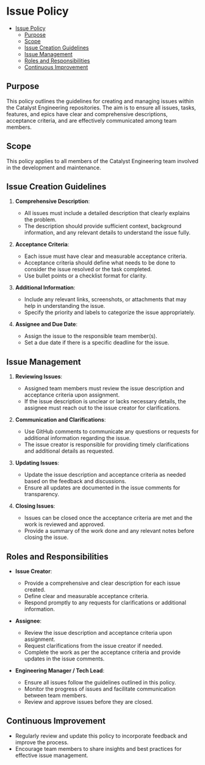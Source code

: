 # Issue Policy

- [Issue Policy](#issue-policy)
  - [Purpose](#purpose)
  - [Scope](#scope)
  - [Issue Creation Guidelines](#issue-creation-guidelines)
  - [Issue Management](#issue-management)
  - [Roles and Responsibilities](#roles-and-responsibilities)
  - [Continuous Improvement](#continuous-improvement)

## Purpose

This policy outlines the guidelines for creating and managing issues within the Catalyst Engineering repositories.
The aim is to ensure all issues, tasks, features, and epics have clear and
comprehensive descriptions, acceptance criteria, and are effectively communicated among team members.

## Scope

This policy applies to all members of the Catalyst Engineering team involved in the development and maintenance.

## Issue Creation Guidelines

1. **Comprehensive Description**:
   - All issues must include a detailed description that clearly explains the problem.
   - The description should provide sufficient context, background information,
   and any relevant details to understand the issue fully.

2. **Acceptance Criteria**:
   - Each issue must have clear and measurable acceptance criteria.
   - Acceptance criteria should define what needs to be done to consider the issue resolved or the task completed.
   - Use bullet points or a checklist format for clarity.

3. **Additional Information**:
   - Include any relevant links, screenshots, or attachments that may help in understanding the issue.
   - Specify the priority and labels to categorize the issue appropriately.

4. **Assignee and Due Date**:
   - Assign the issue to the responsible team member(s).
   - Set a due date if there is a specific deadline for the issue.

## Issue Management

1. **Reviewing Issues**:
   - Assigned team members must review the issue description and acceptance criteria upon assignment.
   - If the issue description is unclear or lacks necessary details, the assignee must reach out to the issue creator for clarifications.

2. **Communication and Clarifications**:
   - Use GitHub comments to communicate any questions or requests for additional information regarding the issue.
   - The issue creator is responsible for providing timely clarifications and additional details as requested.

3. **Updating Issues**:
   - Update the issue description and acceptance criteria as needed based on the feedback and discussions.
   - Ensure all updates are documented in the issue comments for transparency.

4. **Closing Issues**:
   - Issues can be closed once the acceptance criteria are met and the work is reviewed and approved.
   - Provide a summary of the work done and any relevant notes before closing the issue.

## Roles and Responsibilities

- **Issue Creator**:
  - Provide a comprehensive and clear description for each issue created.
  - Define clear and measurable acceptance criteria.
  - Respond promptly to any requests for clarifications or additional information.

- **Assignee**:
  - Review the issue description and acceptance criteria upon assignment.
  - Request clarifications from the issue creator if needed.
  - Complete the work as per the acceptance criteria and provide updates in the issue comments.

- **Engineering Manager / Tech Lead**:
  - Ensure all issues follow the guidelines outlined in this policy.
  - Monitor the progress of issues and facilitate communication between team members.
  - Review and approve issues before they are closed.

## Continuous Improvement

- Regularly review and update this policy to incorporate feedback and improve the process.
- Encourage team members to share insights and best practices for effective issue management.